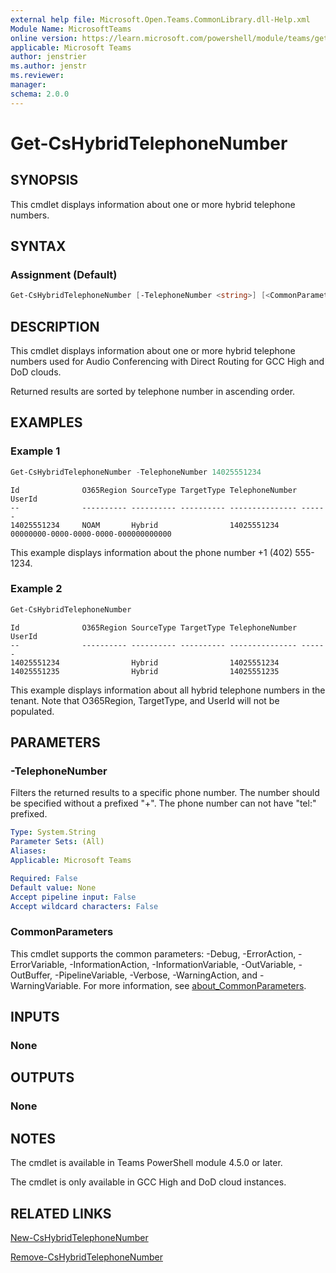```yaml
---
external help file: Microsoft.Open.Teams.CommonLibrary.dll-Help.xml
Module Name: MicrosoftTeams
online version: https://learn.microsoft.com/powershell/module/teams/get-cshybridtelephonenumber
applicable: Microsoft Teams
author: jenstrier
ms.author: jenstr
ms.reviewer: 
manager:
schema: 2.0.0
---
```


# Get-CsHybridTelephoneNumber

## SYNOPSIS
This cmdlet displays information about one or more hybrid telephone numbers.

## SYNTAX

### Assignment (Default)
```powershell
Get-CsHybridTelephoneNumber [-TelephoneNumber <string>] [<CommonParameters>]
```

## DESCRIPTION
This cmdlet displays information about one or more hybrid telephone numbers used for Audio Conferencing with Direct Routing for GCC High and DoD clouds.

Returned results are sorted by telephone number in ascending order.

## EXAMPLES

### Example 1
```powershell
Get-CsHybridTelephoneNumber -TelephoneNumber 14025551234
```
```output
Id              O365Region SourceType TargetType TelephoneNumber UserId
--              ---------- ---------- ---------- --------------- ------
14025551234 	NOAM       Hybrid                14025551234 	 00000000-0000-0000-0000-000000000000
```
This example displays information about the phone number +1 (402) 555-1234.

### Example 2
```powershell
Get-CsHybridTelephoneNumber
```
```output
Id              O365Region SourceType TargetType TelephoneNumber UserId
--              ---------- ---------- ---------- --------------- ------
14025551234                Hybrid                14025551234
14025551235                Hybrid                14025551235
```
This example displays information about all hybrid telephone numbers in the tenant. Note that O365Region, TargetType, and UserId will not be populated.

## PARAMETERS

### -TelephoneNumber
Filters the returned results to a specific phone number. The number should be specified without a prefixed "+". The phone number can not have "tel:" prefixed.

```yaml
Type: System.String
Parameter Sets: (All)
Aliases: 
Applicable: Microsoft Teams

Required: False
Default value: None
Accept pipeline input: False
Accept wildcard characters: False
```

### CommonParameters
This cmdlet supports the common parameters: -Debug, -ErrorAction, -ErrorVariable, -InformationAction, -InformationVariable, -OutVariable, -OutBuffer, -PipelineVariable, -Verbose, -WarningAction, and -WarningVariable. For more information, see [about_CommonParameters](https://go.microsoft.com/fwlink/?LinkID=113216).

## INPUTS

### None

## OUTPUTS

### None

## NOTES
The cmdlet is available in Teams PowerShell module 4.5.0 or later.

The cmdlet is only available in GCC High and DoD cloud instances.

## RELATED LINKS
[New-CsHybridTelephoneNumber](New-CsHybridTelephoneNumber.md)

[Remove-CsHybridTelephoneNumber](Remove-CsHybridTelephoneNumber.md)
